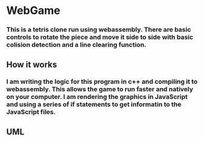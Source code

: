 # WebGame

### This is a tetris clone run using webassembly. There are basic controls to rotate the piece and move it side to side with basic colision detection and a line clearing function.

## How it works

### I am writing the logic for this program in c++ and compiling it to webassembly. This allows the game to run faster and natively on your computer. I am rendering the graphics in JavaScript and using a series of if statements to get informatin to the JavaScript files.


## UML
